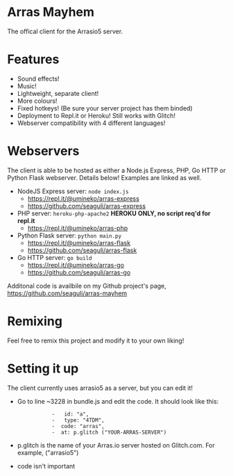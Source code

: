 # Arras Mayhem
The offical client for the Arrasio5 server.

# Features
- Sound effects!
- Music!
- Lightweight, separate client! 
- More colours!
- Fixed hotkeys! (Be sure your server project has them binded)
- Deployment to Repl.it or Heroku! Still works with Glitch!
- Webserver compatibility with 4 different languages!

# Webservers
The client is able to be hosted as either a Node.js Express, PHP, Go HTTP or Python Flask webserver. Details below! Examples are linked as well.

- NodeJS Express server:
   ``node index.js``
    - <https://repl.it/@umineko/arras-express> 
    - <https://github.com/seaguli/arras-express>
- PHP server:
   ``heroku-php-apache2`` **HEROKU ONLY, no script req'd for repl.it**
   - <https://repl.it/@umineko/arras-php>
- Python Flask server:
   ``python main.py`` 
   - <https://repl.it/@umineko/arras-flask>
   - <https://github.com/seaguli/arras-flask>
- Go HTTP server:
   ``go build`` 
   - <https://repl.it/@umineko/arras-go>
   - <https://github.com/seaguli/arras-go>
   
Additonal code is availbile on my Github project's page, <https://github.com/seaguli/arras-mayhem>
# Remixing
Feel free to remix this project and modify it to your own liking!

# Setting it up
The client currently uses arrasio5 as a server, but you can edit it!
- Go to line ~3228 in bundle.js and edit the code. It should look like this:

                 -   id: "a",
                 -   type: "4TDM",
                 -  code: "arras",
                 -  at: p.glitch ("YOUR-ARRAS-SERVER")
                 
- p.glitch is the name of your Arras.io server hosted on Glitch.com. For example, ("arrasio5")
- code isn't important
